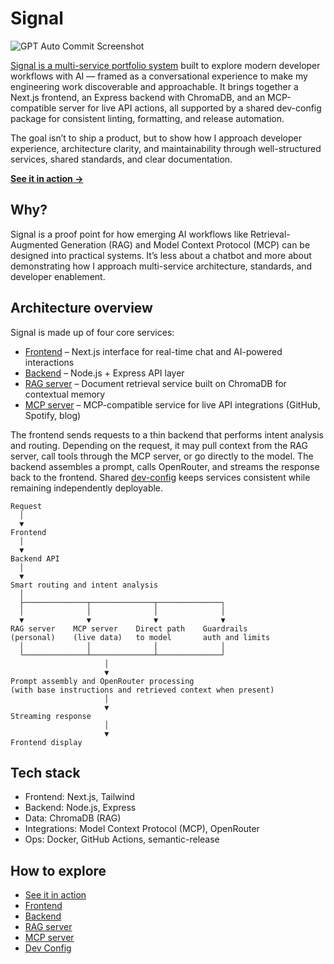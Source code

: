 # Signal

![GPT Auto Commit Screenshot](https://abruno.net/github-share-signal.png)

[Signal is a multi-service portfolio system](https://signal.abruno.net) built to explore modern developer workflows with AI — framed as a conversational experience to make my engineering work discoverable and approachable. It brings together a Next.js frontend, an Express backend with ChromaDB, and an MCP-compatible server for live API actions, all supported by a shared dev-config package for consistent linting, formatting, and release automation.

The goal isn’t to ship a product, but to show how I approach developer experience, architecture clarity, and maintainability through well-structured services, shared standards, and clear documentation.

[**See it in action →**](https://signal.abruno.net)

## Why?

Signal is a proof point for how emerging AI workflows like Retrieval-Augmented Generation (RAG) and Model Context Protocol (MCP) can be designed into practical systems. It’s less about a chatbot and more about demonstrating how I approach multi-service architecture, standards, and developer enablement.

## Architecture overview

Signal is made up of four core services:

- [Frontend](https://github.com/anthonybruno/signal-frontend) – Next.js interface for real-time chat and AI-powered interactions
- [Backend](https://github.com/anthonybruno/signal-backend) – Node.js + Express API layer
- [RAG server](https://github.com/anthonybruno/signal-rag) – Document retrieval service built on ChromaDB for contextual memory
- [MCP server](https://github.com/anthonybruno/signal-mcp) – MCP-compatible service for live API integrations (GitHub, Spotify, blog)

The frontend sends requests to a thin backend that performs intent analysis and routing. Depending on the request, it may pull context from the RAG server, call tools through the MCP server, or go directly to the model. The backend assembles a prompt, calls OpenRouter, and streams the response back to the frontend. Shared [dev-config](https://www.npmjs.com/package/abruno-dev-config) keeps services consistent while remaining independently deployable.

```
Request
  │
  ▼
Frontend
  │
  ▼
Backend API
  │
  ▼
Smart routing and intent analysis
  │
  ├──────────────┬──────────────┬──────────────┐
  │              │              │              │
  ▼              ▼              ▼              ▼
RAG server    MCP server    Direct path    Guardrails
(personal)    (live data)   to model       auth and limits
  │              │              │              │
  └──────────────┴──────────────┴──────────────┘
                     │
                     ▼
Prompt assembly and OpenRouter processing
(with base instructions and retrieved context when present)
                     │
                     ▼
Streaming response
                     │
                     ▼
Frontend display
```

## Tech stack

- Frontend: Next.js, Tailwind
- Backend: Node.js, Express
- Data: ChromaDB (RAG)
- Integrations: Model Context Protocol (MCP), OpenRouter
- Ops: Docker, GitHub Actions, semantic-release

## How to explore

- [See it in action](https://signal.abruno.net)
- [Frontend](https://github.com/anthonybruno/signal-frontend)
- [Backend](https://github.com/anthonybruno/signal-backend)
- [RAG server](https://github.com/anthonybruno/signal-rag)
- [MCP server](https://github.com/anthonybruno/signal-mcp)
- [Dev Config](https://www.npmjs.com/package/abruno-dev-config)
